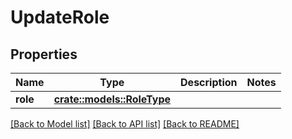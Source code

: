 # UpdateRole

## Properties

Name | Type | Description | Notes
------------ | ------------- | ------------- | -------------
**role** | [**crate::models::RoleType**](RoleType.md) |  | 

[[Back to Model list]](../README.md#documentation-for-models) [[Back to API list]](../README.md#documentation-for-api-endpoints) [[Back to README]](../README.md)


